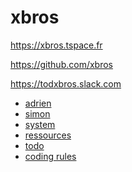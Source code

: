 xbros
========
https://xbros.tspace.fr

https://github.com/xbros

https://todxbros.slack.com

- [adrien](adrien/)
- [simon](simon/)
- [system](system.html)
- [ressources](ressources.html)
- [todo](todo.html)
- [coding rules](codingrules.html)
